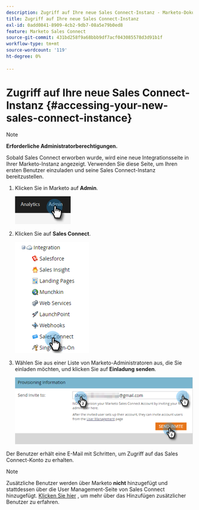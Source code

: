 ```yaml
---
description: Zugriff auf Ihre neue Sales Connect-Instanz - Marketo-Dokumente - Produktdokumentation
title: Zugriff auf Ihre neue Sales Connect-Instanz
exl-id: 0add0841-8909-4cb2-9db7-08a5e79b0ed8
feature: Marketo Sales Connect
source-git-commit: 431bd258f9a68bbb9df7acf043085578d3d91b1f
workflow-type: tm+mt
source-wordcount: '119'
ht-degree: 0%

---
```


# Zugriff auf Ihre neue Sales Connect-Instanz {#accessing-your-new-sales-connect-instance}

>[!NOTE]
>
>**Erforderliche Administratorberechtigungen.**

Sobald Sales Connect erworben wurde, wird eine neue Integrationsseite in Ihrer Marketo-Instanz angezeigt. Verwenden Sie diese Seite, um Ihren ersten Benutzer einzuladen und seine Sales Connect-Instanz bereitzustellen.

1. Klicken Sie in Marketo auf **Admin**.

   ![](assets/accessing-your-new-sales-connect-instance-1.png)

1. Klicken Sie auf **Sales Connect**.

   ![](assets/accessing-your-new-sales-connect-instance-2.png)

1. Wählen Sie aus einer Liste von Marketo-Administratoren aus, die Sie einladen möchten, und klicken Sie auf **Einladung senden**.

   ![](assets/accessing-your-new-sales-connect-instance-3.png)

Der Benutzer erhält eine E-Mail mit Schritten, um Zugriff auf das Sales Connect-Konto zu erhalten.

>[!NOTE]
>
>Zusätzliche Benutzer werden über Marketo **nicht** hinzugefügt und stattdessen über die User Management-Seite von Sales Connect hinzugefügt. [Klicken Sie hier](/help/marketo/product-docs/marketo-sales-connect/admin/invite-users.md) , um mehr über das Hinzufügen zusätzlicher Benutzer zu erfahren.
